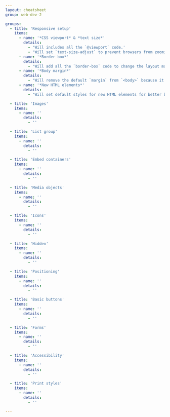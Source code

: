 ```yaml
---
layout: cheatsheet
group: web-dev-2

groups:
  - title: 'Responsive setup'
    items:
      - name: '*CSS viewport* & *text size*'
        details:
          - 'Will includes all the `@viewport` code.'
          - 'Will set `text-size-adjust` to prevent browsers from zooming text.'
      - name: '*Border box*'
        details:
          - 'Will add all the `border-box` code to change the layout math.'
      - name: '*Body margin*'
        details:
          - 'Will remove the default `margin` from `<body>` because it is almost never used.'
      - name: '*New HTML elements*'
        details:
          - 'Will set default styles for new HTML elements for better browser support.'

  - title: 'Images'
    items:
      - name: ''
        details:
          - ''

  - title: 'List group'
    items:
      - name: ''
        details:
          - ''

  - title: 'Embed containers'
    items:
      - name: ''
        details:
          - ''

  - title: 'Media objects'
    items:
      - name: ''
        details:
          - ''

  - title: 'Icons'
    items:
      - name: ''
        details:
          - ''

  - title: 'Hidden'
    items:
      - name: ''
        details:
          - ''

  - title: 'Positioning'
    items:
      - name: ''
        details:
          - ''

  - title: 'Basic buttons'
    items:
      - name: ''
        details:
          - ''

  - title: 'Forms'
    items:
      - name: ''
        details:
          - ''

  - title: 'Accessibility'
    items:
      - name: ''
        details:
          - ''

  - title: 'Print styles'
    items:
      - name: ''
        details:
          - ''

---
```

